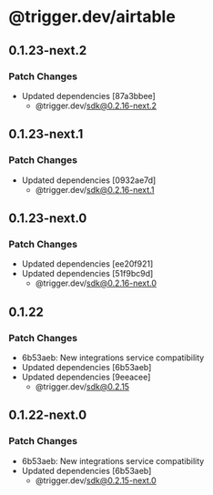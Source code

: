 # @trigger.dev/airtable

## 0.1.23-next.2

### Patch Changes

- Updated dependencies [87a3bbee]
  - @trigger.dev/sdk@0.2.16-next.2

## 0.1.23-next.1

### Patch Changes

- Updated dependencies [0932ae7d]
  - @trigger.dev/sdk@0.2.16-next.1

## 0.1.23-next.0

### Patch Changes

- Updated dependencies [ee20f921]
- Updated dependencies [51f9bc9d]
  - @trigger.dev/sdk@0.2.16-next.0

## 0.1.22

### Patch Changes

- 6b53aeb: New integrations service compatibility
- Updated dependencies [6b53aeb]
- Updated dependencies [9eeacee]
  - @trigger.dev/sdk@0.2.15

## 0.1.22-next.0

### Patch Changes

- 6b53aeb: New integrations service compatibility
- Updated dependencies [6b53aeb]
  - @trigger.dev/sdk@0.2.15-next.0
